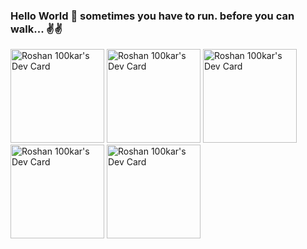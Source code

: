 ### Hello World 👋 sometimes you have to run. before you can walk... ✌✌


<!--
**roshan100kar/roshan100kar** is a ✨ _special_ ✨ repository because its `README.md` (this file) appears on your GitHub profile.

Here are some ideas to get you started:

- 🔭 I’m currently working on ...
- 🌱 I’m currently learning ...
- 👯 I’m looking to collaborate on ...
- 🤔 I’m looking for help with ...
- 💬 Ask me about ...
- 📫 How to reach me: ...
- 😄 Pronouns: ...
- ⚡ Fun fact: ...
-->

<a href="https://app.daily.dev/roshan100kar"><img src="https://api.daily.dev/devcards/df0dc4c2d81848bc94887b440d62a815.png?r=i8m" width="150" alt="Roshan 100kar's Dev Card"/></a>
<a href="https://app.daily.dev/roshan100kar"><img src="https://api.daily.dev/devcards/df0dc4c2d81848bc94887b440d62a815.png?r=ogl" width="150" alt="Roshan 100kar's Dev Card"/></a>
<a href="https://app.daily.dev/roshan100kar"><img src="https://api.daily.dev/devcards/df0dc4c2d81848bc94887b440d62a815.png?r=i8m" width="150" alt="Roshan 100kar's Dev Card"/></a>
<a href="https://app.daily.dev/roshan100kar"><img src="https://api.daily.dev/devcards/df0dc4c2d81848bc94887b440d62a815.png?r=ogl" width="150" alt="Roshan 100kar's Dev Card"/></a>
<a href="https://app.daily.dev/roshan100kar"><img src="https://api.daily.dev/devcards/df0dc4c2d81848bc94887b440d62a815.png?r=i8m" width="150" alt="Roshan 100kar's Dev Card"/></a>
<!-- <a href="https://app.daily.dev/roshan100kar"><img src="https://api.daily.dev/devcards/df0dc4c2d81848bc94887b440d62a815.png?r=ogl" width="150" alt="Roshan 100kar's Dev Card"/></a> -->
